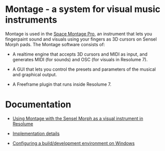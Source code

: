 # Montage - a system for visual music instruments

Montage is used in the <a href=https://youtu.be/HDtxEyCI_zc>Space Montage Pro</a>,
an instrument that lets you fingerpaint sound and visuals
using your fingers as 3D cursors on Sensel Morph pads.  The Montage software consists of:

* A realtime engine that accepts 3D cursors and MIDI as input,
      and generates MIDI (for sounds) and OSC (for visuals in Resolume 7).

* A GUI that lets you control the presets and parameters of
      the musical and graphical output.

* A Freeframe plugin that runs inside Resolume 7.

# Documentation

- <a href=docs/using_resolume.md>Using Montage with the Sensel Morph as a visual instrument in Resolume

- <a href=docs/implementation.md>Implementation details</a>

- <a href=docs/building.md>Configuring a build/development environment on Windows</a>


